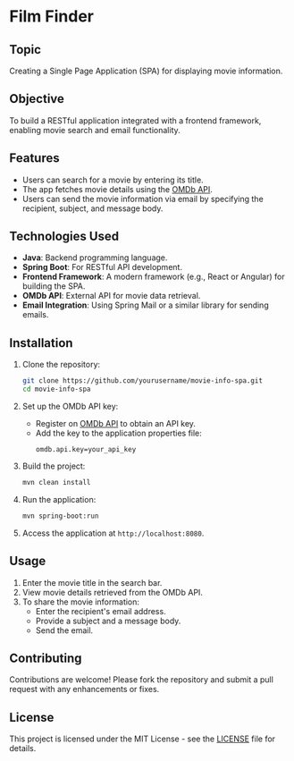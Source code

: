 # Film Finder

## Topic

Creating a Single Page Application (SPA) for displaying movie information.

## Objective

To build a RESTful application integrated with a frontend framework, enabling movie search and email functionality.

## Features

- Users can search for a movie by entering its title.
- The app fetches movie details using the [OMDb API](http://www.omdbapi.com/).
- Users can send the movie information via email by specifying the recipient, subject, and message body.

## Technologies Used

- **Java**: Backend programming language.
- **Spring Boot**: For RESTful API development.
- **Frontend Framework**: A modern framework (e.g., React or Angular) for building the SPA.
- **OMDb API**: External API for movie data retrieval.
- **Email Integration**: Using Spring Mail or a similar library for sending emails.

## Installation

1. Clone the repository:
   ```bash
   git clone https://github.com/yourusername/movie-info-spa.git
   cd movie-info-spa
   ```

2. Set up the OMDb API key:
   - Register on [OMDb API](http://www.omdbapi.com/) to obtain an API key.
   - Add the key to the application properties file:
     ```
     omdb.api.key=your_api_key
     ```

3. Build the project:
   ```bash
   mvn clean install
   ```

4. Run the application:
   ```bash
   mvn spring-boot:run
   ```

5. Access the application at `http://localhost:8080`.

## Usage

1. Enter the movie title in the search bar.
2. View movie details retrieved from the OMDb API.
3. To share the movie information:
   - Enter the recipient's email address.
   - Provide a subject and a message body.
   - Send the email.

## Contributing

Contributions are welcome! Please fork the repository and submit a pull request with any enhancements or fixes.

## License

This project is licensed under the MIT License - see the [LICENSE](LICENSE) file for details.
